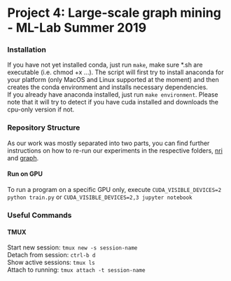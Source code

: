# Project 4: Large-scale graph mining - ML-Lab Summer 2019


### Installation
If you have not yet installed conda, just run `make`, make sure *.sh are executable (i.e. chmod +x ...). The script will first try to install anaconda for your platform 
(only MacOS and Linux supported at the moment) and then creates the conda environment and installs necessary dependencies.  
If you already have anaconda installed, just run `make environment`.
Please note that it will try to detect if you have cuda installed and downloads the cpu-only version if not.

### Repository Structure
As our work was mostly separated into two parts, you can find further instructions on 
how to re-run our experiments in the respective folders, [nri](https://gitlab.lrz.de/ml-lab-summer-19/project-4/tree/master/nri)
and [graph](https://gitlab.lrz.de/ml-lab-summer-19/project-4/tree/master/graph).

#### Run on GPU
To run a program on a specific GPU only, execute
`CUDA_VISIBLE_DEVICES=2 python train.py` or `CUDA_VISIBLE_DEVICES=2,3 jupyter notebook`


### Useful Commands
#### TMUX
Start new session: `tmux new -s session-name`  
Detach from session: `ctrl-b d`   
Show active sessions: `tmux ls`  
Attach to running: `tmux attach -t session-name`  